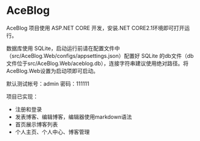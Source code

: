 # AceBlog
AceBlog 项目使用 ASP.NET CORE 开发，安装.NET CORE2.1环境即可打开运行。

数据库使用 SQLite，启动运行前请在配置文件中（src/AceBlog.Web/configs/appsettings.json）配置好 SQLite 的db文件（db文件位于src/AceBlog.Web/aceblog.db），连接字符串建议使用绝对路径。将AceBlog.Web设置为启动项即可启动。

默认测试帐号：admin 密码：111111

项目已实现：
* 注册和登录
* 发表博客、编辑博客，编辑器使用markdown语法
* 首页展示博客列表
* 个人主页、个人中心、博客管理